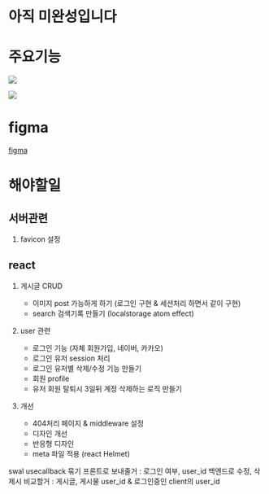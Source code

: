 # 아직 미완성입니다

# 주요기능

![](https://user-images.githubusercontent.com/105098581/230824846-92a0fbee-27bc-4230-bb5c-35b58b3a0db6.png)


![](https://user-images.githubusercontent.com/105098581/230824560-14425091-f4ad-4a8b-b51a-086a4e6c533f.gif)


# figma

[figma](https://www.figma.com/file/VdqnJ2uhOuZA9jhywhxCsX/Like-Reddit?node-id=8-70&t=WSYYUJuWCmMMVJgE-0)

# 해야할일

## 서버관련
1. favicon 설정

## react

1. 게시글 CRUD
   - 이미지 post 가능하게 하기 (로그인 구현 & 세션처리 하면서 같이 구현)
   - search 검색기록 만들기 (localstorage atom effect)
    
2. user 관련
   - 로그인 기능 (자체 회원가입, 네이버, 카카오)
   - 로그인 유저 session 처리
   - 로그인 유저별 삭제/수정 기능 만들기
   - 회원 profile
   - 유저 회원 탈퇴시 3일뒤 계정 삭제하는 로직 만들기

3. 개선
   - 404처리 페이지 & middleware 설정
   - 디자인 개선 
   - 반응형 디자인 
   - meta 파일 적용 (react Helmet)


swal usecallback 묶기
프론트로 보내줄거 : 로그인 여부, user_id
백엔드로 수정, 삭제시 비교할거 : 게시글, 게시물 user_id & 로그인중인 client의 user_id
